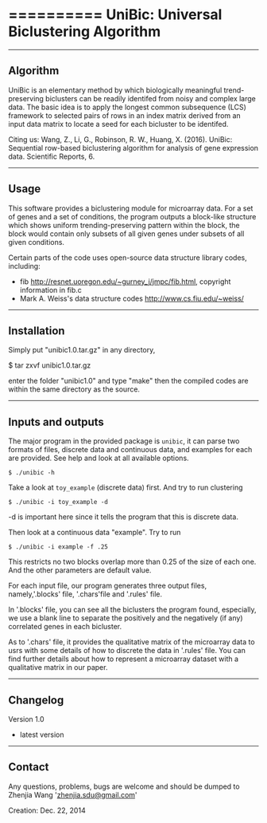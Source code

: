 ==========
UniBic: Universal Biclustering Algorithm
==========
---------
Algorithm
---------
UniBic is an elementary method by which biologically meaningful trend-preserving biclusters can be readily identifed from noisy and complex large data. The basic idea is to apply the longest common subsequence (LCS) framework to selected pairs of rows in an index matrix derived from an input data matrix to locate a seed for each bicluster to be identifed.

Citing us: Wang, Z., Li, G., Robinson, R. W., Huang, X. (2016). UniBic: Sequential row-based biclustering algorithm for analysis of gene expression data. Scientific Reports, 6.

---------
Usage
---------
This software provides a biclustering module for microarray data. For a set of genes and a set of conditions, the program outputs a block-like structure which shows uniform trending-preserving pattern within the block, the block would contain only subsets of all given genes under subsets of all given conditions. 

Certain parts of the code uses open-source data structure library codes, including:
- fib <http://resnet.uoregon.edu/~gurney_j/jmpc/fib.html>, copyright information in fib.c
- Mark A. Weiss's data structure codes <http://www.cs.fiu.edu/~weiss/>

---------
Installation
---------
Simply put "unibic1.0.tar.gz" in any directory, 

$ tar zxvf unibic1.0.tar.gz

enter the folder "unibic1.0" and type "make" then the compiled codes are within the same directory as the source.

---------
Inputs and outputs
---------
The major program in the provided package is `unibic`, it can parse two 
formats of files, discrete data and continuous data, and examples for each
are provided. See help and look at all available options.

	$ ./unibic -h

Take a look at `toy_example` (discrete data) first. And try to run clustering 

	$ ./unibic -i toy_example -d

-d is important here since it tells the program that this is discrete data.

Then look at a continuous data "example". Try to run

	$ ./unibic -i example -f .25

This restricts no two blocks overlap more than 0.25 of the size of each one. And the other parameters are default value.

For each input file, our program generates three output files, namely,'.blocks' file, '.chars'file and '.rules' file.

In '.blocks' file, you can see all the biclusters the program found, especially, we use a blank line to separate the positively and the negatively (if any) correlated genes in each bicluster.

As to '.chars' file, it provides the qualitative matrix of the microarray data to usrs with some details of how to discrete the data in '.rules' file. You can find further details about how to represent a microarray dataset with a qualitative matrix in our paper.

---------
Changelog
---------
Version 1.0 
- latest version

---------
Contact
---------
Any questions, problems, bugs are welcome and should be dumped to
Zhenjia Wang 'zhenjia.sdu@gmail.com'

Creation: Dec. 22, 2014
